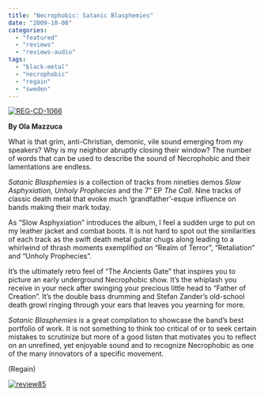 ```yaml
---
title: "Necrophobic: Satanic Blasphemies"
date: "2009-10-08"
categories: 
  - "featured"
  - "reviews"
  - "reviews-audio"
tags: 
  - "black-metal"
  - "necrophobic"
  - "regain"
  - "sweden"
---
```


[![REG-CD-1066](http://www.hellbound.ca/wp-content/uploads/2009/10/REG-CD-1066.jpg "REG-CD-1066")](http://www.hellbound.ca/wp-content/uploads/2009/10/REG-CD-1066.jpg)

**By Ola Mazzuca**

What is that grim, anti-Christian, demonic, vile sound emerging from my speakers? Why is my neighbor abruptly closing their window? The number of words that can be used to describe the sound of Necrophobic and their lamentations are endless.

_Satanic Blasphemies_ is a collection of tracks from nineties demos _Slow Asphyxiation, Unholy Prophecies_ and the 7” EP _The Call_. Nine tracks of classic death metal that evoke much ‘grandfather’-esque influence on bands making their mark today.

As “Slow Asphyxiation” introduces the album, I feel a sudden urge to put on my leather jacket and combat boots. It is not hard to spot out the similarities of each track as the swift death metal guitar chugs along leading to a whirlwind of thrash moments exemplified on “Realm of Terror”, “Retaliation” and “Unholy Prophecies”.

It’s the ultimately retro feel of “The Ancients Gate” that inspires you to picture an early underground Necrophobic show. It’s the whiplash you receive in your neck after swinging your precious little head to “Father of Creation”. It’s the double bass drumming and Stefan Zander’s old-school death growl ringing through your ears that leaves you yearning for more.

_Satanic Blasphemies_ is a great compilation to showcase the band’s best portfolio of work. It is not something to think too critical of or to seek certain mistakes to scrutinize but more of a good listen that motivates you to reflect on an unrefined, yet enjoyable sound and to recognize Necrophobic as one of the many innovators of a specific movement.

(Regain)

[![review85](http://www.hellbound.ca/wp-content/uploads/2009/08/review851.png "review85")](http://www.hellbound.ca/wp-content/uploads/2009/08/review851.png)

